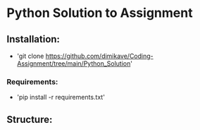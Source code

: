 # Python Solution to Assignment

## Installation:
- 'git clone https://github.com/dimikave/Coding-Assignment/tree/main/Python_Solution'

### Requirements:
- 'pip install -r requirements.txt'

## Structure:

